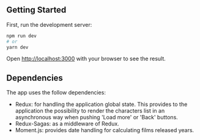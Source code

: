 ## Getting Started

First, run the development server:

```bash
npm run dev
# or
yarn dev
```

Open [http://localhost:3000](http://localhost:3000) with your browser to see the result.

## Dependencies

The app uses the follow dependencies:

- Redux: for handling the application global state. This provides to the application the possibility to render the characters list in an asynchronous way when pushing 'Load more' or 'Back' buttons.
- Redux-Sagas: as a middleware of Redux.
- Moment.js: provides date handling for calculating films released years.
